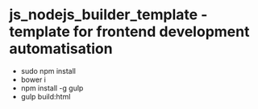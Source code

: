 # js_nodejs_builder_template - template for frontend development automatisation

* sudo npm install
* bower i
* npm install -g gulp
* gulp build:html